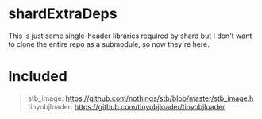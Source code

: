 # shardExtraDeps
This is just some single-header libraries required by shard but I don't want to clone the entire repo as a submodule, so now they're here.

# Included
> stb_image: https://github.com/nothings/stb/blob/master/stb_image.h
> tinyobjloader: https://github.com/tinyobjloader/tinyobjloader
